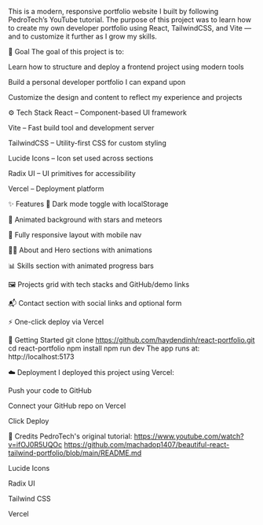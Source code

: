 This is a modern, responsive portfolio website I built by following PedroTech’s YouTube tutorial. The purpose of this project was to learn how to create my own developer portfolio using React, TailwindCSS, and Vite — and to customize it further as I grow my skills.

🎯 Goal
The goal of this project is to:

Learn how to structure and deploy a frontend project using modern tools

Build a personal developer portfolio I can expand upon

Customize the design and content to reflect my experience and projects

⚙️ Tech Stack
React – Component-based UI framework

Vite – Fast build tool and development server

TailwindCSS – Utility-first CSS for custom styling

Lucide Icons – Icon set used across sections

Radix UI – UI primitives for accessibility

Vercel – Deployment platform

✨ Features
🌙 Dark mode toggle with localStorage

💫 Animated background with stars and meteors

📱 Fully responsive layout with mobile nav

🧑‍💻 About and Hero sections with animations

📊 Skills section with animated progress bars

🖼️ Projects grid with tech stacks and GitHub/demo links

📬 Contact section with social links and optional form

⚡ One-click deploy via Vercel

🚀 Getting Started
git clone https://github.com/haydendinh/react-portfolio.git
cd react-portfolio
npm install
npm run dev
The app runs at: http://localhost:5173

☁️ Deployment
I deployed this project using Vercel:

Push your code to GitHub

Connect your GitHub repo on Vercel

Click Deploy

🙏 Credits
PedroTech's original tutorial:
https://www.youtube.com/watch?v=ifOJ0R5UQOc
https://github.com/machadop1407/beautiful-react-tailwind-portfolio/blob/main/README.md

Lucide Icons

Radix UI

Tailwind CSS

Vercel
